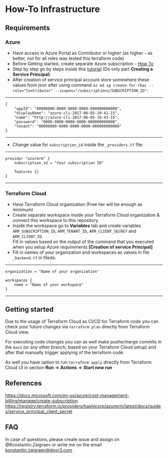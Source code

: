 # How-To Infrastructure

## Requirements

### Azure

* Have access in Azure Portal as Contributor or higher (as higher - as better, not for all roles was tested this terraform code)
* Before Getting started, create separate Azure subscription - [How To](https://docs.microsoft.com/en-us/azure/cost-management-billing/manage/create-subscription)
* Step by step go by steps inside this [tutorial](https://registry.terraform.io/providers/hashicorp/azurerm/latest/docs/guides/service_principal_client_secret#creating-a-service-principal-using-the-azure-cli) (Do only part **Creating a Service Principal**)
* After creation of service principal account store somewhere these values from json after using command `az ad sp create-for-rbac --role="Contributor" --scopes="/subscriptions/SUBSCRIPTION_ID"`:

---
    {
        "appId": "00000000-0000-0000-0000-000000000000",
        "displayName": "azure-cli-2017-06-05-10-41-15",
        "name": "http://azure-cli-2017-06-05-10-41-15",
        "password": "0000-0000-0000-0000-000000000000",
        "tenant": "00000000-0000-0000-0000-000000000000"
    }
---

* Change value for `subscription_id` inside the `_providers.tf` file:

---
    provider "azurerm" {
        subscription_id = "Your subscription ID"

        features {}
    }
---

### Terraform Cloud

* Have Terraform Cloud organization (Free tier will be enough as minimum)
* Create separate workspace inside your Terraform Cloud organization & connect this workspace to this repository
* Inside the workspace go to **Variables** tab and create variables `ARM_SUBSCRIPTION_ID`, `ARM_TENANT_ID`, `ARM_CLIENT_SECRET` and `ARM_CLIENT_ID`.<br> Fill in values based on the output of the command that you executed when you setup Azure requirements **[Creation of service Principal]**
* Fill in names of your organization and workspaces as values in file `_backend.tf` in fileds:

---
    organization = "Name of your organization"

    workspaces {
        name = "Name of your workspace" 
    }
---

## Getting started

Due to the usage of Terraform Cloud as CI/CD for Terraform code you can check your future changes via `terraform plan` directly from Terraform Cloud view.

For executing code changes you can as well make pushe/merge commits in the `main` (or any other branch, based on your Terraform Cloud setup) and after that manually trigger applying of the terraform code.

As well you have option to run `terraform apply` directly from Terraform Cloud UI in section **Run** => **Actions** => **Start new run**

## References

https://docs.microsoft.com/en-us/azure/cost-management-billing/manage/create-subscription
https://registry.terraform.io/providers/hashicorp/azurerm/latest/docs/guides/service_principal_client_secret

## FAQ

In case of questions, please create issue and assign on @Konstantin.Zaigraev or write me on the email konstantin.zaigraev@door3.com
